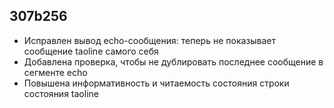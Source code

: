## 307b256
- Исправлен вывод echo-сообщения: теперь не показывает сообщение taoline самого себя  
- Добавлена проверка, чтобы не дублировать последнее сообщение в сегменте echo  
- Повышена информативность и читаемость состояния строки состояния taoline

